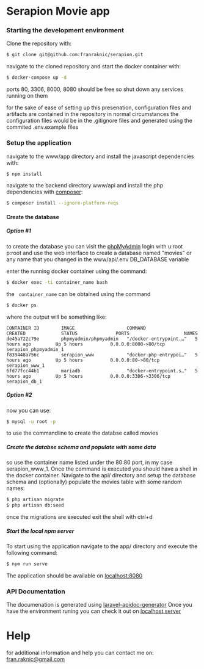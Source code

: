# Serapion Movie app

### Starting the development environment


Clone the repository with:

```sh
$ git clone git@github.com:franraknic/serapion.git
```

navigate to the cloned repository and start the docker container with:
```sh
$ docker-compose up -d
```
ports 80, 3306, 8000, 8080 should be free so shut down any services running on them

for the sake of ease of setting up this presenation, configuration files and artifacts are contained in the repository
in normal circumstances the configuration files would be in the .gitignore files and generated using the commited .env.example files

### Setup the application

navigate to the www/app directory and install the javascript dependencies with:

```sh
$ npm install 
```

navigate to the backend directory www/api and install the php dependencies with [composer](https://getcomposer.org/doc/00-intro.md):

```sh
$ composer install --ignore-platform-reqs 
```

#### Create the database

##### Option #1
to create the database you can visit the [phpMyAdmin](http://localhost:8000/) login with u:root p:root and use the web interface to create a database named "movies" or any name that you changed in the www/api/.env DB_DATABASE variable


enter the running docker container using the command:

```sh
$ docker exec -ti container_name bash
```

the ``` container_name``` can be obtained using the command 
```sh
$ docker ps 
```

where the output will be something like:
```
CONTAINER ID        IMAGE                   COMMAND                  CREATED             STATUS              PORTS                    NAMES
de45a722c79e        phpmyadmin/phpmyadmin   "/docker-entrypoint.…"   5 hours ago         Up 5 hours          0.0.0.0:8000->80/tcp     serapion_phpmyadmin_1
f839448a756c        serapion_www            "docker-php-entrypoi…"   5 hours ago         Up 5 hours          0.0.0.0:80->80/tcp       serapion_www_1
6fd77fcc44b1        mariadb                 "docker-entrypoint.s…"   5 hours ago         Up 5 hours          0.0.0.0:3306->3306/tcp   serapion_db_1
```

##### Option #2
now you can use:
```sh
$ mysql -u root -p
```

to use the commandline to create the databse called movies

##### Create the databse schema and populate with some data
so use the container name listed under the 80:80 port, in my case serapion_www_1.
Once the command is executed you should have a shell in the docker container.
Navigate to the api/ directory and setup the database schema and (optionally) populate the movies table with some random names:

```sh
$ php artisan migrate
$ php artisan db:seed
```
once the migrations are executed exit the shell with ctrl+d

##### Start the local npm server

To start using the application navigate to the app/ directory and execute the following command:
```sh
$ npm run serve 
```

The application should be available on [localhost:8080](http://localhost:8080/#/)

### API Documentation

The documenation is generated using [laravel-apidoc-generator](https://github.com/mpociot/laravel-apidoc-generator)
Once you have the environment runing you can check it out on [localhost server](http://localhost/api/public/docs/#info)

# Help

for additional information and help you can contact me on:
fran.raknic@gmail.com